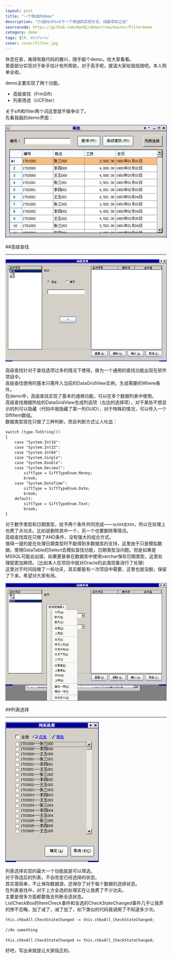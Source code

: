 ```yaml
---
layout: post
title: "一个筛选的demo"
description: "介绍WinForm下一个筛选的实现方式，纯属项目之谈"
sourcecode: https://github.com/NanQi/demo/tree/master/FilterDemo
category: demo
tags: [C#, WinForm]
cover: cover/filter.jpg
---
```


休息在家，难得有敲代码的雅兴，随手敲个demo，给大家看看。  
里面部分实现对于新手估计有所帮助，对于高手呢，就请大家给我指错吧。本人照单全收。  

demo主要实现了两个功能。  

* 高级查找（FrmSift）
* 列表筛选（UCFilter）

关于sift和filter两个词这里就不做争论了。  
先看我画的demo界面：

![主界面](image/filter/main.png)

##高级查找

---

![高级查找](image/filter/sift_main.png)

高级查找针对于查找选项过多的情况下使用，做为一个通用的查找功能出现在软件项目中。  
高级查找使用时基本只需传入当前的DataGridView实例，生成需要的Where条件。  
在demo中，高级查找实现了基本的通用功能，可以在多个数据列表中使用。  
高级查找根据所给的DataGridView生成列选项（左边的选择项），对于某些不想显示的列可以隐藏（代码中我隐藏了第一列GUID），对于特殊的情况，可以传入一个SiftItem数组。  
数据类型现在只做了三种判断，而且判断方式让人吐血：  

    switch (type.ToString())
    {
        case "System.Int16":
        case "System.Int32":
        case "System.Int64":
        case "System.Single":
        case "System.Double":
        case "System.Decimal":
            siftType = SiftTypeEnum.Money;
            break;
        case "System.DateTime":
            siftType = SiftTypeEnum.Date;
            break;
        default:
            siftType = SiftTypeEnum.Text;
            break;
    }

对于数字类型和日期类型，给予两个条件共同完成——`从XXX至XXX`，所以在处理上也费了点功夫。比如说删除其中一个，另一个也要删除等情况。  
高级查找现在只做了AND条件，没有强大的组合方式。  
值得一提的是在处理日期类型时不能得到多数据库的支持，这里由于只是模拟数据，使用DataTable的Select去模拟查找功能，日期类型没问题。但是如果是MSSQL可能会出错，如果更甚者在数据库中使用varchar保存日期类型，这里处理就更加麻烦。（比如本人在项目中就对Oracle的此类现象进行了处理）  
这里对于时间段做了一些功夫，其实都是有一次项目中需要，这里也就没删，保留了下来，希望对大家有用。  

![时间段](image/filter/sift_datetime.png)

##列表选择

---

![列表选择](image/filter/filter.png)

列表选择实现的最大一个功能就是可以筛选。  
对于筛选后的列表，不会改变已经选择的状态。  
其实很简单，不止保存数据源，还保存了对于每个数据的选择状态。  
在列表查找中，对于上方全选的处理实在让我费了不少功夫。  
主要是很多方面都要我去判断全选状态。  
ListCheckBox的ItemCheck事件和全选的CheckStateChanged事件几乎让我弄的惨不忍睹，加了减了，减了加了，如下类似的代码我调用了不知道多少次。  

    this.chbxAll.CheckStateChanged -= this.chbxAll_CheckStateChanged;
    
    //do something
    
    this.chbxAll.CheckStateChanged += this.chbxAll_CheckStateChanged;
    
好吧，写出来就是让大家指正的。  


